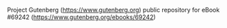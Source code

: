 Project Gutenberg (https://www.gutenberg.org) public repository for
eBook #69242 (https://www.gutenberg.org/ebooks/69242)
